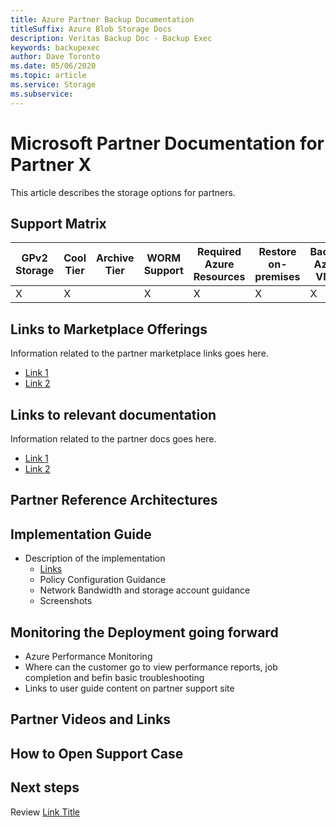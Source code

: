 ```yaml
---
title: Azure Partner Backup Documentation
titleSuffix: Azure Blob Storage Docs
description: Veritas Backup Doc - Backup Exec
keywords: backupexec
author: Dave Toronto
ms.date: 05/06/2020
ms.topic: article
ms.service: Storage
ms.subservice: 
---
```


# Microsoft Partner Documentation for Partner X
This article describes the storage options for partners. 

## Support Matrix

| GPv2<br>Storage | Cool<br>Tier | Archive<br>Tier | WORM<br>Support | Required Azure<br>Resources | Restore<br>on-<br>premises | Backup<br>Azure VM's | Backup<br>Azure Files | Backup<br>Azure Blob |
|--------|--------|--------|--------|--------|--------|--------|--------|--------|
| X | X |   | X | X | X | X | X | X |

## Links to Marketplace Offerings
Information related to the partner marketplace links goes here.

- [Link 1](http://microsoft.com)
- [Link 2](http://microsoft.com)

## Links to relevant documentation
Information related to the partner docs goes here.

- [Link 1](http://microsoft.com)
- [Link 2](http://microsoft.com)

## Partner Reference Architectures

## Implementation Guide
- Description of the implementation
  - [Links](http://microsoft.com)
  - Policy Configuration Guidance
  - Network Bandwidth and storage account guidance
  - Screenshots

## Monitoring the Deployment going forward
- Azure Performance Monitoring
- Where can the customer go to view performance reports, job completion and befin basic troubleshooting
- Links to user guide content on partner support site

## Partner Videos and Links

## How to Open Support Case

## Next steps

Review [Link Title](http://microsoft.com)
